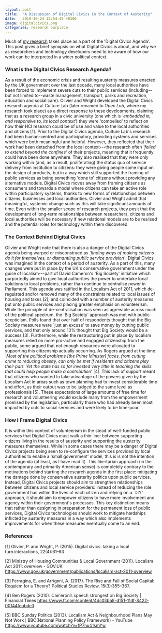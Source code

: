 ```yaml
---
layout: post
title:  "A Discussion of Digital Civics in the Context of Austerity"
date:   2019-10-24 12:54:45 +0100
image: digitalcivics.png
categories: research ourplace
---
```


Much of [my research](/ourplace) takes place as a part of the 'Digital Civics
Agenda'. This post gives a brief synopsis on what Digital Civics is about, and
why we as researchers and technology developers need to be aware of how our work
can be interpreted in a wider political context.

### What is the Digital Civics Research Agenda?

As a result of the economic crisis and resulting austerity measures enacted by
the UK government over the last decade, many local authorities have been forced
to implement severe cuts to their public services (including--but not limited
to--waste management, transport, parks and recreation, education and social
care). Olivier and Wright developed the Digital Civics research agenda at
Culture Lab (later renamed to _Open Lab_, where my research took place)
as a direct response to these developments, claiming that as a research group in
a civic university (one which is _'embedded in, and responsive to, its
local context'_) they were 'compelled' to reflect on how their HCI research
could be of use and value to the local authorities and citizens [1]. Prior to
the Digital Civics agenda, Culture Lab's research had been human-centred and
participatory, providing systems and services which were both meaningful and
helpful. However, they reflected that their work had been detached from the
local context---the research often _'failed to extend beyond the confines'_ of
their projects, meaning that it frequently could have been done anywhere. They
also realised that they were only working within (and, as a result,
proliferating) the status quo of service delivery from institution to citizens:
they were giving people some input on the design of products, but in a way which
still supported the framing of public services as being something 'done to'
citizens without providing any alternative models. Digital Civics moves away
from framing citizens as consumers and towards a model where citizens can take
an active role within participatory systems, thanks to new forms of
relationships between citizens, businesses and local authorities. Olivier and
Wright admit that meaningful, systemic change such as this will take
significant amounts of time. Even within the smaller scope of research projects,
they posit that the development of long-term relationships between researchers,
citizens and local authorities will be necessary if new relational models are to
be realised and the potential roles for technology within them discovered. 

### The Context Behind Digital Civics

Olivier and Wright note that there is also a danger of the Digital Civics agenda
being warped or misconstrued as _'finding ways of making citizens do it for
themselves, or dismantling public service provision'_. Digital Civics was
imagined in the context of a period of austerity. As a part of this, many
changes were put in place by the UK's conservative government under the guise of
localism---part of David Cameron's 'Big Society' initiative which purportedly
aimed to give local authorities the power to undertake local solutions to local
problems, rather than continue to centralise power in Parliament. This agenda
was ratified in the Localism Act of 2011, which de-regulated and/or removed many
of the constraints related to local issues of housing and taxes [2], and
coincided with a number of austerity measures put onto public services and
placing greater emphasis on volunteerism. While the principle of
de-centralisation was seen as agreeable across much of the political spectrum,
the 'Big Society' approach was met with public scepticism. Polls found that over
half of respondents thought that the Big Society measures were `just an excuse'
to save money by cutting public services, and that only around 10% thought that
Big Society would be a success [3]. Furthermore, while the restructuring put in
place by localism measures relied on more pro-active and engaged citizenship
from the public, some argued that not enough resources were allocated to
supporting this citizenship actually occurring. As Rogers argued at the time:
_'Most of the political problems [the Prime Minister] faces, from cutting
crime to reducing obesity, can only be met if residents and citizens play their
part. Yet the state has so far invested very little in teaching the skills that
could help people make a contribution'_ [4]. This lack of support meant that
citizens who wanted to take advantage of the powers given by the Localism Act in
areas such as town planning had to invest considerable time and effort, as their
output was to be judged to the same level as professionals [5]. These
expectations of large amounts of free time for research and volunteering would
exclude many from the empowerment promised by the legislation, particularly
those who had already been most impacted by cuts to social services and were
likely to be time-poor.

### How I Frame Digital Civics

It is within this context of volunteerism in the stead of well-funded public
services that Digital Civics must walk a thin line: between supporting citizens
living in the results of austerity and supporting the austerity measures
themselves. While in some cases there may be a danger of Digital Civics projects
being seen to re-configure the services provided by local authorities to enable
a 'small government' model, this is is not the intention of the agenda (at
least, as I have read it). This libertarian approach (in the contemporary and
primarily American sense) is completely contrary to the motivations behind
starting the research agenda in the first place: mitigating the damage done by
conservative austerity politics upon public services. Instead, Digital Civics
projects should aim to strengthen relationships between citizens and local
service providers: instead of reducing the role government has within the lives
of each citizen and relying on a `DIY' approach, it should aim to empower
citizens to have more involvement and agency within their government's
processes. This key distinction means that rather than designing in preparation
for the permanent loss of public services, Digital Civics technologies should
work to mitigate hardships inflicted by austerity measures in a way which also
implements improvements for when these measures eventually come to an end. 

### References

[1] Olivier, P. and Wright, P. (2015). Digital civics: taking a local
turn.interactions, 22(4):61–63

[2] Ministry of Housing Communities & Local Government (2011). Localism Act
2011: overview - GOV.UK
https://www.gov.uk/government/publications/localism-act-2011-overview

[3] Ferragina, E. and Arrigoni, A. (2017).  The Rise and Fall of Social Capital:
Requiem for a Theory? Political Studies Review, 15(3):355–367. 

[4] Ben Rogers (2010). Cameron’s speech strongest on Big Society | Financial
Times https://www.ft.com/content/4dc03ba8-d151-11df-8422-00144feabdc0

[5] BBC Sunday Politics (2013).  Localism Act & Neighbourhood Plans May Not Work
| BBC(National Planning Policy Framework) - YouTube
https://www.youtube.com/watch?v=fP7hu41smYw 